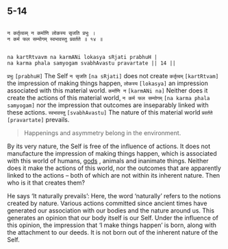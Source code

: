 ## 5-14

```shloka-sa

न कर्तृत्वव्म् न कर्माणि लोकस्य सृजति प्रभुः ।
न कर्म फल सम्योगम् स्वभावस्तु प्रवर्तते ॥ १४ ॥

```
```shloka-sa-hk

na kartRtvavm na karmANi lokasya sRjati prabhuH |
na karma phala samyogam svabhAvastu pravartate || 14 ||

```
`प्रभुः` `[prabhuH]` The Self `न सृजति` `[na sRjati]` does not create `कर्तृत्वम्` `[kartRtvam]` the impression of making things happen, `लोकस्य` `[lokasya]` an impression associated with this material world. `कर्माणि न` `[karmANi na]` Neither does it create the actions of this material world, `न कर्म फल सम्योगम्` `[na karma phala samyogam]` nor the impression that outcomes are inseparably linked with these actions. `स्वभावस्तु` `[svabhAvastu]` The nature of this material world `प्रवर्तते` `[pravartate]` prevails.


<a name='applnote_98'></a>
> Happenings and asymmetry belong in the environment.



By its very nature, the Self is free of the influence of actions. It does not manufacture the impression of making things happen, which is associated with this world of humans, 
[gods](4-12.md#gods_and_other_powers)
, animals and inanimate things. Neither does it make the actions of this world, nor the outcomes that are apparently linked to the actions – both of which are not within its inherent nature. Then who is it that creates them?

He says ‘It naturally prevails’: Here, the word ‘naturally’ refers to the notions created by nature. Various actions committed since ancient times have generated our association with our bodies and the nature around us. This generates an opinion that our body itself is our Self. Under the influence of this opinion, the impression that ‘I make things happen’ is born, along with the attachment to our deeds. It is not born out of the inherent nature of the Self.


